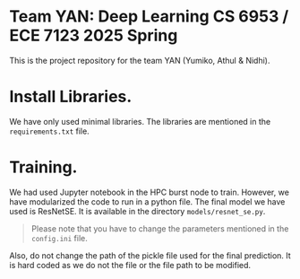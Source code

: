 # Team YAN: Deep Learning CS 6953 / ECE 7123 2025 Spring

This is the project repository for the team YAN (Yumiko, Athul & Nidhi). 


# Install Libraries.

We have only used minimal libraries. The libraries are mentioned in the `requirements.txt` file. 

# Training. 

We had used Jupyter notebook in the HPC burst node to train. However, we have modularized the code to run in a python file. 
The final model we have used is ResNetSE. It is available in the directory `models/resnet_se.py`. 

> Please note that you have to change the parameters mentioned in the `config.ini` file.

Also, do not change the path of the pickle file used for the final prediction. It is hard coded as we do not the file or the file path to be modified. 
